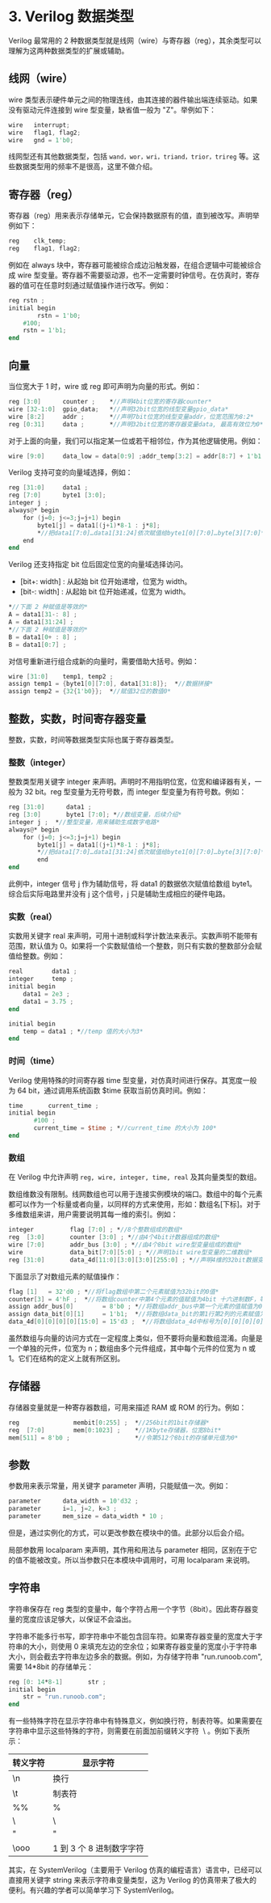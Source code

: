 # 3. Verilog 数据类型

Verilog 最常用的 2 种数据类型就是线网（wire）与寄存器（reg），其余类型可以理解为这两种数据类型的扩展或辅助。

## 线网（wire）

wire 类型表示硬件单元之间的物理连线，由其连接的器件输出端连续驱动。如果没有驱动元件连接到 wire 型变量，缺省值一般为 "Z"。举例如下：

```verilog
wire   interrupt;
wire   flag1, flag2;
wire   gnd = 1'b0;
```

线网型还有其他数据类型，包括 `wand，wor，wri，triand，trior，trireg` 等。这些数据类型用的频率不是很高，这里不做介绍。

## 寄存器（reg）

寄存器（reg）用来表示存储单元，它会保持数据原有的值，直到被改写。声明举例如下：

```verilog
reg    clk_temp;
reg    flag1, flag2;
```

例如在 always 块中，寄存器可能被综合成边沿触发器，在组合逻辑中可能被综合成 wire 型变量。寄存器不需要驱动源，也不一定需要时钟信号。在仿真时，寄存器的值可在任意时刻通过赋值操作进行改写。例如：

```verilog
reg rstn ;
initial begin   
		rstn = 1'b0;
    #100;
    rstn = 1'b1;
end
```

## 向量

当位宽大于 1 时，wire 或 reg 即可声明为向量的形式。例如：

```verilog
reg [3:0]      counter ;    *//声明4bit位宽的寄存器counter*
wire [32-1:0]  gpio_data;   *//声明32bit位宽的线型变量gpio_data*
wire [8:2]     addr ;       *//声明7bit位宽的线型变量addr，位宽范围为8:2*
reg [0:31]     data ;       *//声明32bit位宽的寄存器变量data, 最高有效位为0*
```

对于上面的向量，我们可以指定某一位或若干相邻位，作为其他逻辑使用。例如：

```verilog
wire [9:0]     data_low = data[0:9] ;addr_temp[3:2] = addr[8:7] + 1'b1 ;
```

Verilog 支持可变的向量域选择，例如：

```verilog
reg [31:0]     data1 ;
reg [7:0]      byte1 [3:0];
integer j ;
always@* begin
    for (j=0; j<=3;j=j+1) begin
        byte1[j] = data1[(j+1)*8-1 : j*8];
        *//把data1[7:0]…data1[31:24]依次赋值给byte1[0][7:0]…byte[3][7:0]*
    end
end
```

Verilog 还支持指定 bit 位后固定位宽的向量域选择访问。

- [bit+: width] : 从起始 bit 位开始递增，位宽为 width。
- [bit-: width] : 从起始 bit 位开始递减，位宽为 width。

```verilog
*//下面 2 种赋值是等效的*
A = data1[31-: 8] ;
A = data1[31:24] ;
*//下面 2 种赋值是等效的*
B = data1[0+ : 8] ;
B = data1[0:7] ;
```

对信号重新进行组合成新的向量时，需要借助大括号。例如：

```verilog
wire [31:0]    temp1, temp2 ;
assign temp1 = {byte1[0][7:0], data1[31:8]};  *//数据拼接*
assign temp2 = {32{1'b0}};  *//赋值32位的数值0*
```

## 整数，实数，时间寄存器变量

整数，实数，时间等数据类型实际也属于寄存器类型。

### 整数（integer）

整数类型用关键字 integer 来声明。声明时不用指明位宽，位宽和编译器有关，一般为 32 bit。reg 型变量为无符号数，而 integer 型变量为有符号数。例如：

```verilog
reg [31:0]      data1 ;
reg [3:0]       byte1 [7:0]; *//数组变量，后续介绍*
integer j ;  *//整型变量，用来辅助生成数字电路*
always@* begin
    for (j=0; j<=3;j=j+1) begin
        byte1[j] = data1[(j+1)*8-1 : j*8];
        *//把data1[7:0]…data1[31:24]依次赋值给byte1[0][7:0]…byte[3][7:0]*
        end
end
```

此例中，integer 信号 j 作为辅助信号，将 data1 的数据依次赋值给数组 byte1。综合后实际电路里并没有 j 这个信号，j 只是辅助生成相应的硬件电路。

### 实数（real）

实数用关键字 real 来声明，可用十进制或科学计数法来表示。实数声明不能带有范围，默认值为 0。如果将一个实数赋值给一个整数，则只有实数的整数部分会赋值给整数。例如：

```verilog
real        data1 ;
integer     temp ;
initial begin
    data1 = 2e3 ;
    data1 = 3.75 ;
end

initial begin
    temp = data1 ; *//temp 值的大小为3*
end
```

### 时间（time）

Verilog 使用特殊的时间寄存器 time 型变量，对仿真时间进行保存。其宽度一般为 64 bit，通过调用系统函数 $time 获取当前仿真时间。例如：

```verilog
time       current_time ;
initial begin
       #100 ;
       current_time = $time ; *//current_time 的大小为 100*
end
```

### 数组

在 Verilog 中允许声明 `reg, wire, integer, time, real` 及其向量类型的数组。

数组维数没有限制。线网数组也可以用于连接实例模块的端口。数组中的每个元素都可以作为一个标量或者向量，以同样的方式来使用，形如：数组名[下标]。对于多维数组来讲，用户需要说明其每一维的索引。例如：

```verilog
integer          flag [7:0] ; *//8个整数组成的数组*
reg  [3:0]       counter [3:0] ; *//由4个4bit计数器组成的数组*
wire [7:0]       addr_bus [3:0] ; *//由4个8bit wire型变量组成的数组*
wire             data_bit[7:0][5:0] ; *//声明1bit wire型变量的二维数组*
reg [31:0]       data_4d[11:0][3:0][3:0][255:0] ; *//声明4维的32bit数据变量数组*
```

下面显示了对数组元素的赋值操作：

```verilog
flag [1]   = 32'd0 ; *//将flag数组中第二个元素赋值为32bit的0值*
counter[3] = 4'hF ;  *//将数组counter中第4个元素的值赋值为4bit 十六进制数F，等效于counter[3][3:0] = 4'hF，即可省略宽度;*
assign addr_bus[0]        = 8'b0 ; *//将数组addr_bus中第一个元素的值赋值为0*
assign data_bit[0][1]     = 1'b1;  *//将数组data_bit的第1行第2列的元素赋值为1，这里不能省略第二个访问标号，即 assign data_bit[0] = 1'b1; 是非法的。*
data_4d[0][0][0][0][15:0] = 15'd3 ;  *//将数组data_4d中标号为[0][0][0][0]的寄存器单元的15~0bit赋值为3*
```

虽然数组与向量的访问方式在一定程度上类似，但不要将向量和数组混淆。向量是一个单独的元件，位宽为 n；数组由多个元件组成，其中每个元件的位宽为 n 或 1。它们在结构的定义上就有所区别。

## 存储器

存储器变量就是一种寄存器数组，可用来描述 RAM 或 ROM 的行为。例如：

```verilog
reg               membit[0:255] ;  *//256bit的1bit存储器*
reg  [7:0]        mem[0:1023] ;    *//1Kbyte存储器，位宽8bit*
mem[511] = 8'b0 ;                  *//令第512个8bit的存储单元值为0*
```

## 参数

参数用来表示常量，用关键字 parameter 声明，只能赋值一次。例如：

```verilog
parameter      data_width = 10'd32 ;
parameter      i=1, j=2, k=3 ;
parameter      mem_size = data_width * 10 ;
```

但是，通过实例化的方式，可以更改参数在模块中的值。此部分以后会介绍。

局部参数用 localparam 来声明，其作用和用法与 parameter 相同，区别在于它的值不能被改变。所以当参数只在本模块中调用时，可用 localparam 来说明。

## 字符串

字符串保存在 reg 类型的变量中，每个字符占用一个字节（8bit）。因此寄存器变量的宽度应该足够大，以保证不会溢出。

字符串不能多行书写，即字符串中不能包含回车符。如果寄存器变量的宽度大于字符串的大小，则使用 0 来填充左边的空余位；如果寄存器变量的宽度小于字符串大小，则会截去字符串左边多余的数据。例如，为存储字符串 "run.runoob.com", 需要 14\*8bit 的存储单元：

```verilog
reg [0: 14*8-1]       str ;
initial begin
    str = "run.runoob.com";
end
```

有一些特殊字符在显示字符串中有特殊意义，例如换行符，制表符等。如果需要在字符串中显示这些特殊的字符，则需要在前面加前缀转义字符  \ 。例如下表所示：

| 转义字符 | 显示字符                 |
| -------- | ------------------------ |
| \n       | 换行                     |
| \t       | 制表符                   |
| %%       | %                        |
| \        | \                        |
| \"       | "                        |
| \ooo     | 1 到 3 个 8 进制数字字符 |

其实，在 SystemVerilog（主要用于 Verilog 仿真的编程语言）语言中，已经可以直接用关键字 string 来表示字符串变量类型，这为 Verilog 的仿真带来了极大的便利。有兴趣的学者可以简单学习下 SystemVerilog。
